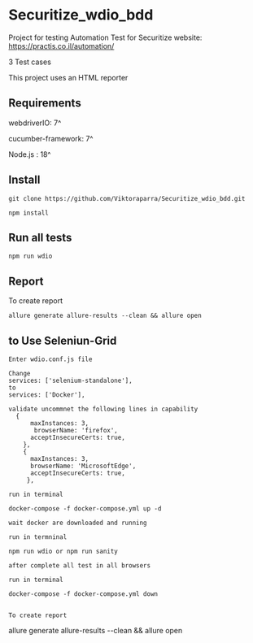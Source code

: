 # Securitize_wdio_bdd

Project for testing Automation Test for Securitize website: https://practis.co.il/automation/

3 Test cases

This project uses an HTML reporter

## Requirements

webdriverIO: 7^

cucumber-framework: 7^

Node.js : 18^

## Install

```
git clone https://github.com/Viktoraparra/Securitize_wdio_bdd.git
```

```
npm install
```

## Run all tests

```
npm run wdio
```

## Report

To create report

```
allure generate allure-results --clean && allure open
```

## to Use Seleniun-Grid

```
Enter wdio.conf.js file

Change
services: ['selenium-standalone'],
to
services: ['Docker'],

validate uncommnet the following lines in capability
  {
      maxInstances: 3,
       browserName: 'firefox',
      acceptInsecureCerts: true,
    },
    {
      maxInstances: 3,
      browserName: 'MicrosoftEdge',
      acceptInsecureCerts: true,
     },

```

```
run in terminal

docker-compose -f docker-compose.yml up -d

wait docker are downloaded and running

run in termninal

npm run wdio or npm run sanity

after complete all test in all browsers

run in terminal

docker-compose -f docker-compose.yml down
```

```

To create report

```

allure generate allure-results --clean && allure open

```

```
